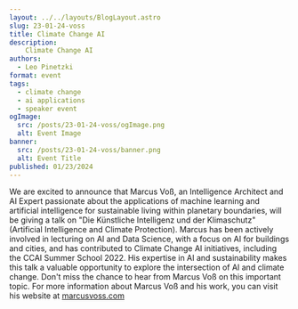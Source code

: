```yaml
---
layout: ../../layouts/BlogLayout.astro
slug: 23-01-24-voss
title: Climate Change AI
description: 
    Climate Change AI
authors:
  - Leo Pinetzki
format: event
tags:
  - climate change
  - ai applications
  - speaker event
ogImage: 
  src: /posts/23-01-24-voss/ogImage.png
  alt: Event Image
banner: 
  src: /posts/23-01-24-voss/banner.png
  alt: Event Title
published: 01/23/2024
---
```

We are excited to announce that Marcus Voß, an Intelligence Architect and AI Expert passionate about the applications of machine learning and artificial intelligence for sustainable living within planetary boundaries, will be giving a talk on "Die Künstliche Intelligenz und der Klimaschutz" (Artificial Intelligence and Climate Protection). Marcus has been actively involved in lecturing on AI and Data Science, with a focus on AI for buildings and cities, and has contributed to Climate Change AI initiatives, including the CCAI Summer School 2022. His expertise in AI and sustainability makes this talk a valuable opportunity to explore the intersection of AI and climate change. Don't miss the chance to hear from Marcus Voß on this important topic.
For more information about Marcus Voß and his work, you can visit his website at [marcusvoss.com](marcusvoss.com.)